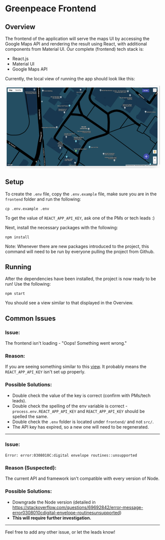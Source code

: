 # Greenpeace Frontend

## Overview
The frontend of the application will serve the maps UI by accessing the Google Maps API and rendering the result using React, with additional components from Material UI. Our complete (frontend) tech stack is:
- React.js
- Material UI
- Google Maps API


Currently, the local view of running the app should look like this:

![Local view of Greenpeace frontend](/frontend/src/assets/working_home_page.jpg)

## Setup

To create the `.env` file, copy the `.env.example` file, make sure you are in the `frontend` folder and run the following:
```
cp .env.example .env
```
To get the value of `REACT_APP_API_KEY`, ask one of the PMs or tech leads :)

Next, install the necessary packages with the following:

```
npm install
```
Note: Whenever there are new packages introduced to the project, this command will need to be run by everyone pulling the project from Github.

## Running
After the dependencies have been installed, the project is now ready to be run! Use the following:
```
npm start
```
You should see a view similar to that displayed in the Overview.

## Common Issues

### Issue: 
The frontend isn't loading - "Oops! Something went wrong."

### Reason:
If you are seeing something similar to this [view](/frontend/src/assets/error_home_page.jpg). It probably means the `REACT_APP_API_KEY` isn't set up properly.


### Possible Solutions:
- Double check the value of the key is correct (confirm with PMs/tech leads).
- Double check the spelling of the env variable is correct - `process.env.REACT_APP_API_KEY` and `REACT_APP_API_KEY` should be spelled the same.
- Double check the `.env` folder is located under `frontend/` and not `src/`.
- The API key has expired, so a new one will need to be regenerated.

---

### Issue:
`Error: error:0308010C:digital envelope routines::unsupported`

### Reason (Suspected):
The current API and framework isn't compatible with every version of Node.

### Possible Solutions:
- Downgrade the Node version (detailed in https://stackoverflow.com/questions/69692842/error-message-error0308010cdigital-envelope-routinesunsupported)
- **This will require further investigation.**

---

Feel free to add any other issue, or let the leads know!